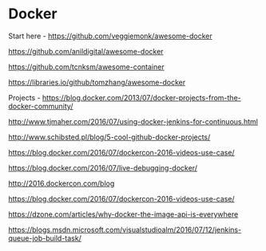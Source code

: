 # Docker

Start here - https://github.com/veggiemonk/awesome-docker

https://github.com/anildigital/awesome-docker

https://github.com/tcnksm/awesome-container

https://libraries.io/github/tomzhang/awesome-docker

Projects - https://blog.docker.com/2013/07/docker-projects-from-the-docker-community/

http://www.tjmaher.com/2016/07/using-docker-jenkins-for-continuous.html

http://www.schibsted.pl/blog/5-cool-github-docker-projects/

https://blog.docker.com/2016/07/dockercon-2016-videos-use-case/

https://blog.docker.com/2016/07/live-debugging-docker/

http://2016.dockercon.com/blog

https://blog.docker.com/2016/07/dockercon-2016-videos-use-case/

https://dzone.com/articles/why-docker-the-image-api-is-everywhere

https://blogs.msdn.microsoft.com/visualstudioalm/2016/07/12/jenkins-queue-job-build-task/
